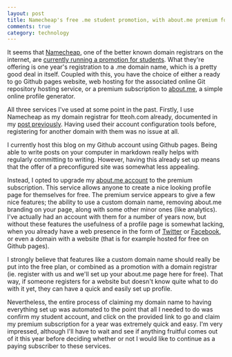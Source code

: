 ```yaml
---
layout: post
title: Namecheap's free .me student promotion, with about.me premium for a year
comments: true
category: technology
---
```


It seems that <a href="http://www.namecheap.com">Namecheap</a>, one of the better known domain registrars on the internet, are <a href="http://www.nc.me">currently running a promotion for students</a>. What they're offering is one year's registration to a .me domain name, which is a pretty good deal in itself. Coupled with this, you have the choice of either a ready to go Github pages website, web hosting for the associated online Git repository hosting service, or a premium subscription to <a href="http://www.about.me">about.me</a>, a simple online profile generator. 

<!--break-->

All three services I've used at some point in the past. Firstly, I use Namecheap as my domain registrar for tteoh.com already, documented in my <a href="{% post_url 2015-03-07-transitioning-website %}">post previously</a>. Having used their account configuration tools before, registering for another domain with them was no issue at all. 

I currently host this blog on my Github account using Github pages. Being able to write posts on your computer in markdown really helps with regularly committing to writing. However, having this already set up means that the offer of a preconfigured site was somewhat less appealing. 

Instead, I opted to upgrade my <a href="http://www.about.me/tteoh">about.me account</a> to the premium subscription. This service allows anyone to create a nice looking profile page for themselves for free. The premium service appears to give a few nice features; the ability to use a custom domain name, removing about.me branding on your page, along with some other minor ones (like analytics). I've actually had an account with them for a number of years now, but without these features the usefulness of a profile page is somewhat lacking, when you already have a web presence in the form of <a href="http://www.twitter.com">Twitter</a> or <a href="http://www.facebook.com">Facebook</a>, or even a domain with a website (that is for example hosted for free on Github pages). 

I strongly believe that features like a custom domain name should really be put into the free plan, or combined as a promotion with a domain registrar (ie. register with us and we'll set up your about.me page here for free). That way, if someone registers for a website but doesn't know quite what to do with it yet, they can have a quick and easily set up profile. 

Nevertheless, the entire process of claiming my domain name to having everything set up was automated to the point that all I needed to do was confirm my student account, and click on the provided link to go and claim my premium subscription for a year was extremely quick and easy. I'm very impressed, although I'll have to wait and see if anything fruitful comes out of it this year before deciding whether or not I would like to continue as a paying subscriber to these services. 